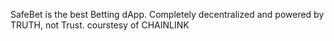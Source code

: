 SafeBet is the best Betting dApp. Completely decentralized and powered by TRUTH, not Trust. courstesy of CHAINLINK
